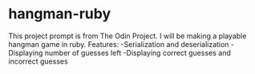 # hangman-ruby
This project prompt is from The Odin Project.
I will be making a playable hangman game in ruby.
Features: 
-Serialization and deserialization 
-Displaying number of guesses left 
-Displaying correct guesses and incorrect guesses
